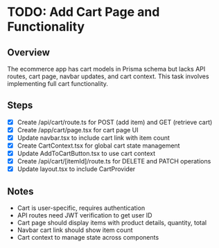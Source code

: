 # TODO: Add Cart Page and Functionality

## Overview
The ecommerce app has cart models in Prisma schema but lacks API routes, cart page, navbar updates, and cart context. This task involves implementing full cart functionality.

## Steps
- [x] Create /api/cart/route.ts for POST (add item) and GET (retrieve cart)
- [x] Create /app/cart/page.tsx for cart page UI
- [x] Update navbar.tsx to include cart link with item count
- [x] Create CartContext.tsx for global cart state management
- [x] Update AddToCartButton.tsx to use cart context
- [x] Create /api/cart/[itemId]/route.ts for DELETE and PATCH operations
- [x] Update layout.tsx to include CartProvider

## Notes
- Cart is user-specific, requires authentication
- API routes need JWT verification to get user ID
- Cart page should display items with product details, quantity, total
- Navbar cart link should show item count
- Cart context to manage state across components
